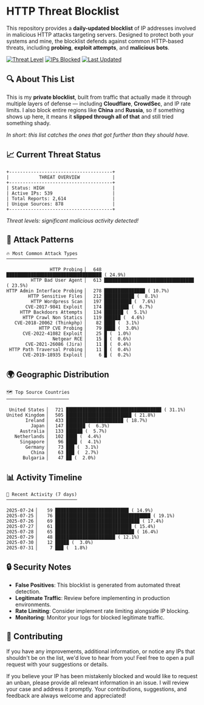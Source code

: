 # HTTP Threat Blocklist

This repository provides a **daily-updated blocklist** of IP addresses involved in malicious HTTP attacks targeting servers. Designed to protect both your systems and mine, the blocklist defends against common HTTP-based threats, including **probing**, **exploit attempts**, and **malicious bots**.

[![Threat Level](https://img.shields.io/badge/Threat%20Level-HIGH-red)](.)
[![IPs Blocked](https://img.shields.io/badge/IPs%20Blocked-539-blue)](.)
[![Last Updated](https://img.shields.io/badge/Updated-2025--07--31-brightgreen)](.)

## 🔍 About This List

This is my **private blocklist**, built from traffic that actually made it through multiple layers of defense — including **Cloudflare**, **CrowdSec**, and IP rate limits. I also block entire regions like **China** and **Russia**, so if something shows up here, it means it **slipped through all of that** and still tried something shady.

*In short: this list catches the ones that got further than they should have.*

## 📈 Current Threat Status

```
+--------------------------------------+
|           THREAT OVERVIEW            |
+--------------------------------------+
| Status: HIGH                         |
| Active IPs: 539                      |
| Total Reports: 2,614                 |
| Unique Sources: 878                  |
+--------------------------------------+
```

*Threat levels: significant malicious activity detected!*

## 🎯 Attack Patterns

```
🔥 Most Common Attack Types
──────────────────────────

                HTTP Probing ▏  648 ███████████████████████████████████ ( 24.9%)
         HTTP Bad User Agent ▏  613 █████████████████████████████████ ( 23.5%)
HTTP Admin Interface Probing ▏  278 ███████████████ ( 10.7%)
        HTTP Sensitive Files ▏  212 ███████████ (  8.1%)
         HTTP Wordpress Scan ▏  197 ██████████ (  7.6%)
       CVE-2017-9841 Exploit ▏  174 █████████ (  6.7%)
     HTTP Backdoors Attempts ▏  134 ███████ (  5.1%)
      HTTP Crawl Non Statics ▏  119 ██████ (  4.6%)
   CVE-2018-20062 (Thinkphp) ▏   82 ████ (  3.1%)
            HTTP CVE Probing ▏   79 ████ (  3.0%)
      CVE-2022-41082 Exploit ▏   25 █ (  1.0%)
                 Netgear RCE ▏   15 █ (  0.6%)
       CVE-2021-26086 (Jira) ▏   11 █ (  0.4%)
 HTTP Path Traversal Probing ▏   11 █ (  0.4%)
      CVE-2019-18935 Exploit ▏    6 █ (  0.2%)
```

## 🌍 Geographic Distribution

```
🗺️ Top Source Countries
───────────────────────

 United States ▏  721 ███████████████████████████████████ ( 31.1%)
United Kingdom ▏  505 ████████████████████████ ( 21.8%)
       Ireland ▏  433 █████████████████████ ( 18.7%)
         Japan ▏  147 ███████ (  6.3%)
     Australia ▏  133 ██████ (  5.7%)
   Netherlands ▏  102 ████ (  4.4%)
     Singapore ▏   96 ████ (  4.1%)
       Germany ▏   73 ███ (  3.1%)
         China ▏   63 ███ (  2.7%)
      Bulgaria ▏   47 ██ (  2.0%)
```

## 📊 Activity Timeline

```
📅 Recent Activity (7 days)
──────────────────────────

2025-07-24 ▏   59 ███████████████████████████ ( 14.9%)
2025-07-25 ▏   76 ███████████████████████████████████ ( 19.1%)
2025-07-26 ▏   69 ███████████████████████████████ ( 17.4%)
2025-07-27 ▏   61 ████████████████████████████ ( 15.4%)
2025-07-28 ▏   65 █████████████████████████████ ( 16.4%)
2025-07-29 ▏   48 ██████████████████████ ( 12.1%)
2025-07-30 ▏   12 █████ (  3.0%)
2025-07-31 ▏    7 ███ (  1.8%)
```

## 🔒 Security Notes

- **False Positives**: This blocklist is generated from automated threat detection.
- **Legitimate Traffic**: Review before implementing in production environments.
- **Rate Limiting**: Consider implement rate limiting alongside IP blocking.
- **Monitoring**: Monitor your logs for blocked legitimate traffic.

## 🤝 Contributing

If you have any improvements, additional information, or notice any IPs that shouldn't be on the list, we'd love to hear from you! Feel free to open a pull request with your suggestions or details.

If you believe your IP has been mistakenly blocked and would like to request an unban, please provide all relevant information in an issue. I will review your case and address it promptly. Your contributions, suggestions, and feedback are always welcome and appreciated!